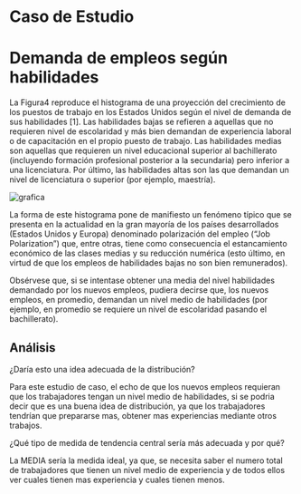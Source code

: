 # Caso de Estudio
# Demanda de empleos según habilidades

La Figura4 reproduce el histograma de una proyección del crecimiento de los puestos de
trabajo en los Estados Unidos según el nivel de demanda de sus habilidades [1]. Las
habilidades bajas se refieren a aquellas que no requieren nivel de escolaridad y más bien
demandan de experiencia laboral o de capacitación en el propio puesto de trabajo. Las
habilidades medias son aquellas que requieren un nivel educacional superior al bachillerato
(incluyendo formación profesional posterior a la secundaria) pero inferior a una
licenciatura. Por último, las habilidades altas son las que demandan un nivel de licenciatura
o superior (por ejemplo, maestría).

<img src="https://ujurado.github.io/wikiprobabilidad/assets/images/grafica.JPG" alt="grafica">


La forma de este histograma pone de manifiesto un fenómeno típico que se presenta en la
actualidad en la gran mayoría de los países desarrollados (Estados Unidos y Europa)
denominado polarización del empleo (“Job Polarization”) que, entre otras, tiene como
consecuencia el estancamiento económico de las clases medias y su reducción numérica
(esto último, en virtud de que los empleos de habilidades bajas no son bien remunerados).

Obsérvese que, si se intentase obtener una media del nivel habilidades demandado por los
nuevos empleos, pudiera decirse que, los nuevos empleos, en promedio, demandan un
nivel medio de habilidades (por ejemplo, en promedio se requiere un nivel de escolaridad
pasando el bachillerato).

## Análisis

¿Daría esto una idea adecuada de la distribución?

Para este estudio de caso, el echo de que los nuevos empleos requieran que los trabajadores tengan un nivel medio de habilidades,
si se podria decir que es una buena idea de distribución, ya que los trabajadores tendrían que prepararse mas, obtener mas experiencias
mediante otros trabajos.

¿Qué tipo de medida de tendencia central sería más adecuada y por qué?

La MEDIA sería la medida ideal, ya que, se necesita saber el numero total de trabajadores que tienen un nivel medio de experiencia
y de todos ellos ver cuales tienen mas experiencia y cuales tienen menos.
